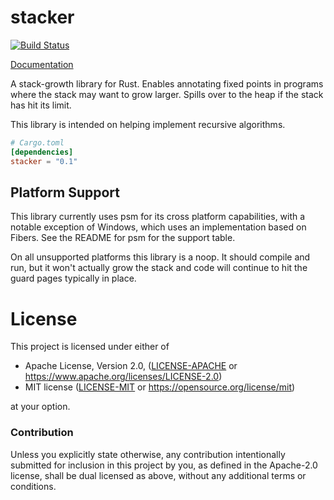 # stacker

[![Build Status](https://github.com/rust-lang/stacker/actions/workflows/test.yml/badge.svg)](https://github.com/rust-lang/stacker/actions)

[Documentation](https://docs.rs/stacker)

A stack-growth library for Rust. Enables annotating fixed points in programs
where the stack may want to grow larger. Spills over to the heap if the stack
has hit its limit.

This library is intended on helping implement recursive algorithms.

```toml
# Cargo.toml
[dependencies]
stacker = "0.1"
```

## Platform Support

This library currently uses psm for its cross platform capabilities, with a
notable exception of Windows, which uses an implementation based on Fibers. See
the README for psm for the support table.

On all unsupported platforms this library is a noop. It should compile and run,
but it won't actually grow the stack and code will continue to hit the guard
pages typically in place.

# License

This project is licensed under either of

- Apache License, Version 2.0, ([LICENSE-APACHE](LICENSE-APACHE) or
  https://www.apache.org/licenses/LICENSE-2.0)
- MIT license ([LICENSE-MIT](LICENSE-MIT) or
  https://opensource.org/license/mit)

at your option.

### Contribution

Unless you explicitly state otherwise, any contribution intentionally submitted
for inclusion in this project by you, as defined in the Apache-2.0 license,
shall be dual licensed as above, without any additional terms or conditions.
